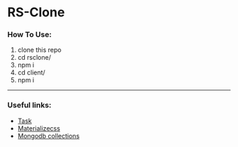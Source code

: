 # RS-Clone

<h3>How To Use:</h3>

<ol>
    <li>clone this repo</li>
    <li>cd rsclone/</li>
    <li>npm i</li>
    <li>cd client/</li>
    <li>npm i</li>
</ol>
<hr>

<h3>Useful links:</h3>
<ul>
    <li>
        <a href="https://github.com/rolling-scopes-school/tasks/blob/master/tasks/rsclone/rsclone.md">Task</a>
    </li>
    <li>
        <a href="https://materializecss.com/">Materializecss</a>
    </li>
    <li>
        <a href="https://cloud.mongodb.com/v2/5fec3f4da61e257899ee9d35#metrics/replicaSet/5fec4039c97c5b29fc5ab5b3/explorer/app/users/find">Mongodb collections</a>
    </li>
</ul>
